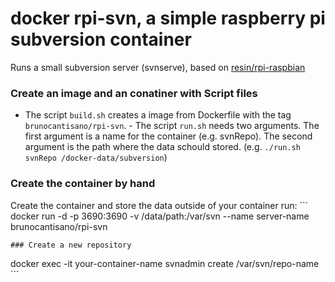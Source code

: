 # docker rpi-svn, a simple raspberry pi subversion container
Runs a small subversion server (svnserve), based on [resin/rpi-raspbian](https://hub.docker.com/r/resin/rpi-raspbian/)
### Create an image and an conatiner with Script files
- The script `build.sh` creates a image from Dockerfile with the tag `brunocantisano/rpi-svn`. - The script `run.sh` needs two arguments. The first argument is a 
name for the container (e.g. svnRepo). The second argument is the path where the data schould stored. (e.g. ```./run.sh svnRepo /docker-data/subversion```)
### Create the container by hand
Create the container and store the data outside of your container run: ``` docker run -d -p 3690:3690 -v /data/path:/var/svn --name server-name brunocantisano/rpi-svn 
```
### Create a new repository
```
  docker exec -it your-container-name svnadmin create /var/svn/repo-name ```
